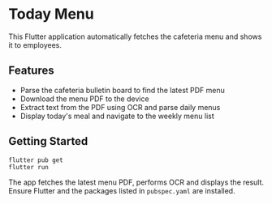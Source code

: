 # Today Menu

This Flutter application automatically fetches the cafeteria menu and shows it to employees.

## Features
- Parse the cafeteria bulletin board to find the latest PDF menu
- Download the menu PDF to the device
- Extract text from the PDF using OCR and parse daily menus
- Display today's meal and navigate to the weekly menu list

## Getting Started
```
flutter pub get
flutter run
```

The app fetches the latest menu PDF, performs OCR and displays the result. Ensure Flutter and the packages listed in `pubspec.yaml` are installed.
